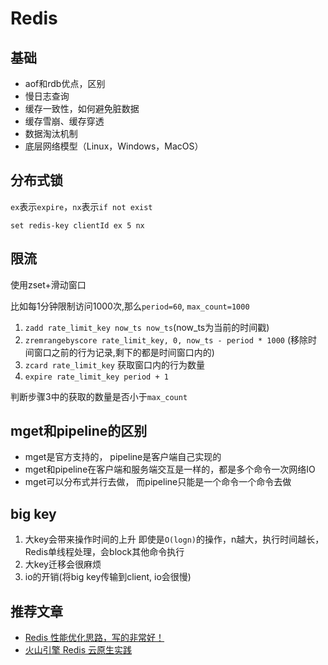 # Redis

## 基础

- aof和rdb优点，区别
- 慢日志查询
- 缓存一致性，如何避免脏数据
- 缓存雪崩、缓存穿透
- 数据淘汰机制
- 底层网络模型（Linux，Windows，MacOS）

## 分布式锁

`ex`表示`expire`，`nx`表示`if not exist`

```shell
set redis-key clientId ex 5 nx
```

## 限流

使用zset+滑动窗口

比如每1分钟限制访问1000次,那么`period=60`, `max_count=1000`

1. `zadd rate_limit_key now_ts now_ts`(now_ts为当前的时间戳)
2. `zremrangebyscore rate_limit_key, 0, now_ts - period * 1000` (移除时间窗口之前的行为记录,剩下的都是时间窗口内的)
3. `zcard rate_limit_key` 获取窗口内的行为数量
4. `expire rate_limit_key period + 1`

判断步骤3中的获取的数量是否小于`max_count`

## mget和pipeline的区别

- mget是官方支持的， pipeline是客户端自己实现的
- mget和pipeline在客户端和服务端交互是一样的，都是多个命令一次网络IO
- mget可以分布式并行去做， 而pipeline只能是一个命令一个命令去做

## big key

1. 大key会带来操作时间的上升 即使是`O(logn)`的操作，n越大，执行时间越长，Redis单线程处理，会block其他命令执行
2. 大key迁移会很麻烦
3. io的开销(将big key传输到client, io会很慢)

## 推荐文章

- [Redis 性能优化思路，写的非常好！](https://www.easemob.com/news/6409)
- [火山引擎 Redis 云原生实践](https://mp.weixin.qq.com/s/VCpuZ0lvgSgfvG7voBl9fw)